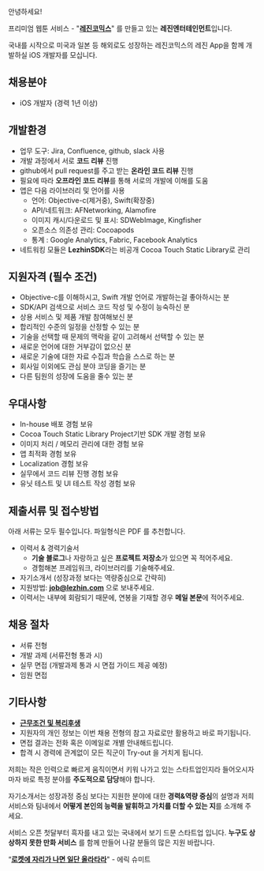 안녕하세요!

프리미엄 웹툰 서비스 - "**[레진코믹스](http://www.lezhin.com)**" 를 만들고 있는 **레진엔터테인먼트**입니다.

국내를 시작으로 미국과 일본 등 해외로도 성장하는 레진코믹스의 레진 App을 함께 개발하실 iOS 개발자를 모십니다.



## 채용분야

- iOS 개발자 (경력 1년 이상)


## 개발환경 

- 업무 도구: Jira, Confluence, github, slack 사용
- 개발 과정에서 서로 **코드 리뷰** 진행
- github에서 pull request를 주고 받는 **온라인 코드 리뷰** 진행
- 필요에 따라 **오프라인 코드 리뷰**를 통해 서로의 개발에 이해를 도움
- 앱은 다음 라이브러리 및 언어를 사용
  - 언어: Objective-c(제거중), Swift(확장중)
  - API/네트워크: AFNetworking, Alamofire
  - 이미지 캐시/다운로드 및 표시: SDWebImage, Kingfisher
  - 오픈소스 의존성 관리: Cocoapods
  - 통계 : Google Analytics, Fabric, Facebook Analytics
 - 네트워킹 모듈은 **LezhinSDK**라는 비공개 Cocoa Touch Static Library로 관리


## 지원자격 (필수 조건)

- Objective-c를 이해하시고, Swift 개발 언어로 개발하는걸 좋아하시는 분
- SDK/API 검색으로 서비스 코드 작성 및 수정이 능숙하신 분
- 상용 서비스 및 제품 개발 참여해보신 분
- 합리적인 수준의 일정을 산정할 수 있는 분
- 기술을 선택할 때 문제의 맥락을 같이 고려해서 선택할 수 있는 분
- 새로운 언어에 대한 거부감이 없으신 분
- 새로운 기술에 대한 자료 수집과 학습을 스스로 하는 분
- 회사일 이외에도 관심 분야 코딩을 즐기는 분
- 다른 팀원의 성장에 도움을 줄수 있는 분


## 우대사항

- In-house 배포 경험 보유
- Cocoa Touch Static Library Project기반 SDK 개발 경험 보유
- 이미지 처리 / 메모리 관리에 대한 경험 보유
- 앱 최적화 경험 보유 
- Localization 경험 보유 
- 실무에서 코드 리뷰 진행 경험 보유 
- 유닛 테스트 및 UI 테스트 작성 경험 보유


## 제출서류 및 접수방법

아래 서류는 모두 필수입니다. 파일형식은 PDF 를 추천합니다.

- 이력서 & 경력기술서 
  - **기술 블로그**나 자랑하고 싶은 **프로젝트 저장소**가 있으면 꼭 적어주세요.
  - 경험해본 프레임워크, 라이브러리를 기술해주세요.
- 자기소개서 (성장과정 보다는 역량중심으로 간략히)
- 지원방법: **job@lezhin.com** 으로 보내주세요.
- 이력서는 내부에 회람되기 때문에, 연봉을 기재할 경우 **메일 본문**에 적어주세요.


## 채용 절차

- 서류 전형
- 개발 과제 (서류전형 통과 시)
- 실무 면접 (개발과제 통과 시 면접 가이드 제공 예정)
- 임원 면접 


## 기타사항 
- [**근무조건 및 복리후생**](https://github.com/lezhin/apply/blob/master/README.md)
- 지원자의 개인 정보는 이번 채용 전형의 참고 자료로만 활용하고 바로 파기됩니다.
- 면접 결과는 전화 혹은 이메일로 개별 안내해드립니다.
- 합격 시 경력에 관계없이 모든 직군이 Try-out 을 거치게 됩니다. 


저희는 작은 인력으로 빠르게 움직이면서 키워 나가고 있는 스타트업인지라 들어오시자마자 바로 특정 분야를 **주도적으로 담당**해야 합니다. 

자기소개서는 성장과정 중심 보다는 지원한 분야에 대한 **경력&역량 중심**의 설명과 저희 서비스와 팀내에서 **어떻게 본인의 능력을 발휘하고 가치를 더할 수 있는 지**를 소개해 주세요.

서비스 오픈 첫달부터 흑자를 내고 있는 국내에서 보기 드문 스타트업 입니다. **누구도 상상하지 못한 만화 서비스** 를 함께 만들어 나갈 분들의 많은 지원 바랍니다.


“[**로켓에 자리가 나면 일단 올라타라**](http://estima.wordpress.com/2012/05/28/sheryl/)" - 에릭 슈미트
